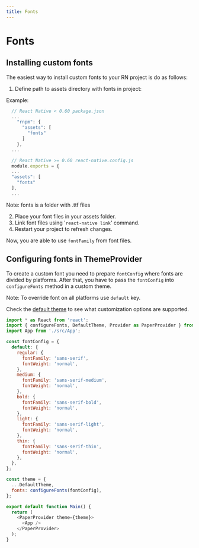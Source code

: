 ```yaml
---
title: Fonts
---
```


# Fonts

## Installing custom fonts

The easiest way to install custom fonts to your RN project is do as follows:

  1. Define path to assets directory with fonts in project:

  Example:

  ```js
    // React Native < 0.60 package.json
    ...
      "rnpm": {
        "assets": [
          "fonts"
        ]
      },
    ...

    // React Native >= 0.60 react-native.config.js
    module.exports = {
    ...
    "assets": [
      "fonts"
    ],
    ...
  ```

  Note: fonts is a folder with .ttf files

  2. Place your font files in your assets folder.
  3. Link font files using '`react-native link`' command.
  4. Restart your project to refresh changes.

Now, you are able to use `fontFamily` from font files.

## Configuring fonts in ThemeProvider

To create a custom font you need to prepare `fontConfig` where fonts are divided by platforms. 
After that, you have to pass the `fontConfig` into `configureFonts` method in a custom theme. 

Note: To override font on all platforms use `default` key.

Check the [default theme](https://github.com/callstack/react-native-paper/blob/master/src/styles/DefaultTheme.tsx) to see what customization options are supported.

```js
import * as React from 'react';
import { configureFonts, DefaultTheme, Provider as PaperProvider } from 'react-native-paper';
import App from './src/App';

const fontConfig = {
  default: {
    regular: {
      fontFamily: 'sans-serif',
      fontWeight: 'normal',
    },
    medium: {
      fontFamily: 'sans-serif-medium',
      fontWeight: 'normal',
    },
    bold: {
      fontFamily: 'sans-serif-bold',
      fontWeight: 'normal',
    },
    light: {
      fontFamily: 'sans-serif-light',
      fontWeight: 'normal',
    },
    thin: {
      fontFamily: 'sans-serif-thin',
      fontWeight: 'normal',
    },
  },
};

const theme = {
  ...DefaultTheme,
  fonts: configureFonts(fontConfig),
};

export default function Main() {
  return (
    <PaperProvider theme={theme}>
      <App />
    </PaperProvider>
  );
}
```
